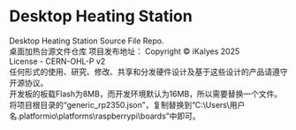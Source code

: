 # Desktop Heating Station
Desktop Heating Station Source File Repo.  
桌面加热台源文件仓库
项目发布地址： 
Copyright ©️ iKalyes 2025  
License - CERN-OHL-P v2  
任何形式的使用、研究、修改、共享和分发硬件设计及基于这些设计的产品请遵守开源协议。	
开发板的板载Flash为8MB，而开发环境默认为16MB，所以需要替换一个文件。  
将项目根目录的“generic_rp2350.json”，复制替换到“C:\Users\用户名\.platformio\platforms\raspberrypi\boards”中即可。
